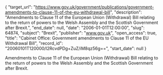 {
  "target_url": "https://www.gov.uk/government/publications/government-amendments-to-clause-11-of-the-eu-withdrawal-bill", 
  "description": "Amendments to Clause 11 of the European Union (Withdrawal) Bill relating to the return of powers to the Welsh Assembly and the Scottish Government after Brexit.", 
  "end_date": null, 
  "date": "2006-01-01T12:00:00", 
  "slug": 64874, 
  "subject": "Brexit", 
  "publisher": "www.gov.uk", 
  "open_access": true, 
  "title": "Cabinet Office: Government amendments to Clause 11 of the EU Withdrawal Bill", 
  "record_id": "20060101T120000/l2RcvdPDg+ZuZ/iM8qz56g==", 
  "start_date": null
}

Amendments to Clause 11 of the European Union (Withdrawal) Bill relating to the return of powers to the Welsh Assembly and the Scottish Government after Brexit.